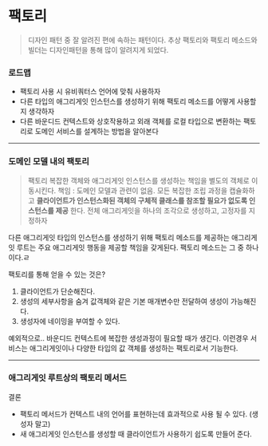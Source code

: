 # 팩토리
> 디자인 패턴 중 잘 알려진 편에 속하는 패턴이다.
추상 팩토리와 팩토리 메소드와 빌더는 디자인패턴을 통해 많이 알려지게 되었다.

### 로드맵
- 팩토리 사용 시 유비쿼터스 언어에 맞춰 사용하자
- 다른 타입의 애그리게잇 인스턴스를 생성하기 위해 팩토리 메소드를 어떻게 사용할지 생각하자
- 다른 바운디드 컨텍스트와 상호작용하고 외래 객체를 로컬 타입으로 변환하는 팩토리로 도메인 서비스를 설계하는 방법을 알아본다 

---
### 도메인 모델 내의 팩토리
> 팩토리
복잡한 객체와 애그리게잇 인스턴스를 생성하는 책임을 별도의 객체로 이동시킨다.
책임 : 도메인 모델과 관련이 없음. 
모든 복잡한 조립 과정을 캡슐화하고 __클라이언트가 인스턴스화된 객체의 구체적 클래스를 참조할 필요가 없도록 인스턴스를 제공__ 한다.
전체 애그리게잇을 하나의 조각으로 생성하고, 고정자를 지정하자

다른 애그리게잇 타입의 인스턴스를 생성하기 위해 팩토리 메소드를 제공하는 애그리게잇 루트는 주요 애그리게잇 행동을 제공할 책임을 갖게된다. 팩토리 메소드는 그 중 하나이다.ㄹ

팩토리를 통해 얻을 수 있는 것은? 
1. 클라이언트가 단순해진다.
2. 생성의 세부사항을 숨겨 값객체와 같은 기본 매개변수만 전달하여 생성이 가능해진다.
3. 생성자에 네이밍을 부여할 수 있다.

예외적으로..
바운디드 컨텍스트에 복잡한 생성과정이 필요할 때가 생긴다.
이런경우 서비스는 애그리게잇이나 다양한 타입의 값 객체를 생성하는 팩토리로서 기능한다.

---
### 애그리게잇 루트상의 팩토리 메서드

결론 
- 팩토리 메서드가 컨텍스트 내의 언어를 표현하는데 효과적으로 사용 될 수 있다. (생성자 말고)
- 새 애그리게잇 인스턴스를 생성할 때 클라이언트가 사용하기 쉽도록 만들어 준다.



